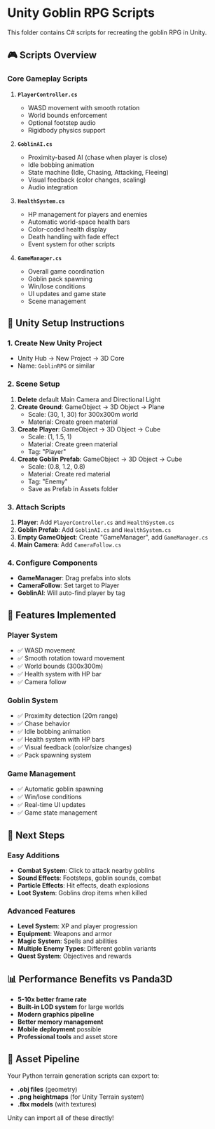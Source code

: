 # Unity Goblin RPG Scripts

This folder contains C# scripts for recreating the goblin RPG in Unity.

## 🎮 Scripts Overview

### Core Gameplay Scripts

1. **`PlayerController.cs`**
   - WASD movement with smooth rotation
   - World bounds enforcement
   - Optional footstep audio
   - Rigidbody physics support

2. **`GoblinAI.cs`**
   - Proximity-based AI (chase when player is close)
   - Idle bobbing animation
   - State machine (Idle, Chasing, Attacking, Fleeing)
   - Visual feedback (color changes, scaling)
   - Audio integration

3. **`HealthSystem.cs`**
   - HP management for players and enemies
   - Automatic world-space health bars
   - Color-coded health display
   - Death handling with fade effect
   - Event system for other scripts

4. **`GameManager.cs`**
   - Overall game coordination
   - Goblin pack spawning
   - Win/lose conditions
   - UI updates and game state
   - Scene management

## 🔧 Unity Setup Instructions

### 1. Create New Unity Project
- Unity Hub → New Project → 3D Core
- Name: `GoblinRPG` or similar

### 2. Scene Setup
1. **Delete** default Main Camera and Directional Light
2. **Create Ground**: GameObject → 3D Object → Plane
   - Scale: (30, 1, 30) for 300x300m world
   - Material: Create green material
3. **Create Player**: GameObject → 3D Object → Cube
   - Scale: (1, 1.5, 1)
   - Material: Create green material
   - Tag: "Player"
4. **Create Goblin Prefab**: GameObject → 3D Object → Cube
   - Scale: (0.8, 1.2, 0.8)
   - Material: Create red material
   - Tag: "Enemy"
   - Save as Prefab in Assets folder

### 3. Attach Scripts
1. **Player**: Add `PlayerController.cs` and `HealthSystem.cs`
2. **Goblin Prefab**: Add `GoblinAI.cs` and `HealthSystem.cs`
3. **Empty GameObject**: Create "GameManager", add `GameManager.cs`
4. **Main Camera**: Add `CameraFollow.cs`

### 4. Configure Components
- **GameManager**: Drag prefabs into slots
- **CameraFollow**: Set target to Player
- **GoblinAI**: Will auto-find player by tag

## 🎯 Features Implemented

### Player System
- ✅ WASD movement
- ✅ Smooth rotation toward movement
- ✅ World bounds (300x300m)
- ✅ Health system with HP bar
- ✅ Camera follow

### Goblin System  
- ✅ Proximity detection (20m range)
- ✅ Chase behavior
- ✅ Idle bobbing animation
- ✅ Health system with HP bars
- ✅ Visual feedback (color/size changes)
- ✅ Pack spawning system

### Game Management
- ✅ Automatic goblin spawning
- ✅ Win/lose conditions
- ✅ Real-time UI updates
- ✅ Game state management

## 🚀 Next Steps

### Easy Additions
- **Combat System**: Click to attack nearby goblins
- **Sound Effects**: Footsteps, goblin sounds, combat
- **Particle Effects**: Hit effects, death explosions
- **Loot System**: Goblins drop items when killed

### Advanced Features
- **Level System**: XP and player progression
- **Equipment**: Weapons and armor
- **Magic System**: Spells and abilities
- **Multiple Enemy Types**: Different goblin variants
- **Quest System**: Objectives and rewards

## 📊 Performance Benefits vs Panda3D

- **5-10x better frame rate**
- **Built-in LOD system** for large worlds
- **Modern graphics pipeline**
- **Better memory management**
- **Mobile deployment** possible
- **Professional tools** and asset store

## 🔄 Asset Pipeline

Your Python terrain generation scripts can export to:
- **.obj files** (geometry)
- **.png heightmaps** (for Unity Terrain system)
- **.fbx models** (with textures)

Unity can import all of these directly!
